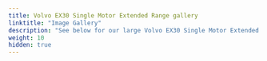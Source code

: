 ```yaml
---
title: Volvo EX30 Single Motor Extended Range gallery
linktitle: "Image Gallery"
description: "See below for our large Volvo EX30 Single Motor Extended Range image gallery. Click pictures for high-resolution versions."
weight: 10
hidden: true
---
```

<!-- markdownlint-disable MD033 -->
<object type="image/svg+xml" data="../modelnavigation.svg"></object>
<div class="pswp-gallery pswp-grid-container" id ="my-gallery">
<div class="pswp-grid-item">
<a href="https://media.evkx.net/multimedia/models/volvo/ex30/ex30_single_motor_extended_range/exterior_1.jpg"
data-pswp-src="https://media.evkx.net/multimedia/models/volvo/ex30/ex30_single_motor_extended_range/exterior_1.jpg"
data-pswp-width="3000"
data-pswp-height="2250" 
target="_blank">
<img src="https://media.evkx.net/multimedia/models/volvo/ex30/ex30_single_motor_extended_range/exterior_1_xst.jpg" alt="Volvo EX30 Single Motor Extended Range" width="200px" height="0px" />
</a>
</div>
<div class="pswp-grid-item">
<a href="https://media.evkx.net/multimedia/models/volvo/ex30/ex30_single_motor_extended_range/headlights_1.jpg"
data-pswp-src="https://media.evkx.net/multimedia/models/volvo/ex30/ex30_single_motor_extended_range/headlights_1.jpg"
data-pswp-width="3000"
data-pswp-height="2250" 
target="_blank">
<img src="https://media.evkx.net/multimedia/models/volvo/ex30/ex30_single_motor_extended_range/headlights_1_xst.jpg" alt="Volvo EX30 Single Motor Extended Range" width="200px" height="0px" />
</a>
</div>
<div class="pswp-grid-item">
<a href="https://media.evkx.net/multimedia/models/volvo/ex30/ex30_single_motor_extended_range/interior_1.jpg"
data-pswp-src="https://media.evkx.net/multimedia/models/volvo/ex30/ex30_single_motor_extended_range/interior_1.jpg"
data-pswp-width="3000"
data-pswp-height="2250" 
target="_blank">
<img src="https://media.evkx.net/multimedia/models/volvo/ex30/ex30_single_motor_extended_range/interior_1_xst.jpg" alt="Volvo EX30 Single Motor Extended Range" width="200px" height="0px" />
</a>
</div>
<div class="pswp-grid-item">
<a href="https://media.evkx.net/multimedia/models/volvo/ex30/ex30_single_motor_extended_range/interior_2.jpg"
data-pswp-src="https://media.evkx.net/multimedia/models/volvo/ex30/ex30_single_motor_extended_range/interior_2.jpg"
data-pswp-width="3000"
data-pswp-height="2250" 
target="_blank">
<img src="https://media.evkx.net/multimedia/models/volvo/ex30/ex30_single_motor_extended_range/interior_2_xst.jpg" alt="Volvo EX30 Single Motor Extended Range" width="200px" height="0px" />
</a>
</div>
<div class="pswp-grid-item">
<a href="https://media.evkx.net/multimedia/models/volvo/ex30/ex30_single_motor_extended_range/interior_3.jpg"
data-pswp-src="https://media.evkx.net/multimedia/models/volvo/ex30/ex30_single_motor_extended_range/interior_3.jpg"
data-pswp-width="3000"
data-pswp-height="2250" 
target="_blank">
<img src="https://media.evkx.net/multimedia/models/volvo/ex30/ex30_single_motor_extended_range/interior_3_xst.jpg" alt="Volvo EX30 Single Motor Extended Range" width="200px" height="0px" />
</a>
</div>
<div class="pswp-grid-item">
<a href="https://media.evkx.net/multimedia/models/volvo/ex30/ex30_single_motor_extended_range/main_1.jpg"
data-pswp-src="https://media.evkx.net/multimedia/models/volvo/ex30/ex30_single_motor_extended_range/main_1.jpg"
data-pswp-width="3000"
data-pswp-height="2250" 
target="_blank">
<img src="https://media.evkx.net/multimedia/models/volvo/ex30/ex30_single_motor_extended_range/main_1_xst.jpg" alt="Volvo EX30 Single Motor Extended Range" width="200px" height="0px" />
</a>
</div>
<div class="pswp-grid-item">
<a href="https://media.evkx.net/multimedia/models/volvo/ex30/ex30_single_motor_extended_range/screens_1.jpg"
data-pswp-src="https://media.evkx.net/multimedia/models/volvo/ex30/ex30_single_motor_extended_range/screens_1.jpg"
data-pswp-width="3000"
data-pswp-height="2776" 
target="_blank">
<img src="https://media.evkx.net/multimedia/models/volvo/ex30/ex30_single_motor_extended_range/screens_1_xst.jpg" alt="Volvo EX30 Single Motor Extended Range" width="200px" height="0px" />
</a>
</div>
<div class="pswp-grid-item">
<a href="https://media.evkx.net/multimedia/models/volvo/ex30/ex30_single_motor_extended_range/screens_2.jpg"
data-pswp-src="https://media.evkx.net/multimedia/models/volvo/ex30/ex30_single_motor_extended_range/screens_2.jpg"
data-pswp-width="3000"
data-pswp-height="2250" 
target="_blank">
<img src="https://media.evkx.net/multimedia/models/volvo/ex30/ex30_single_motor_extended_range/screens_2_xst.jpg" alt="Volvo EX30 Single Motor Extended Range" width="200px" height="0px" />
</a>
</div>
<div class="pswp-grid-item">
<a href="https://media.evkx.net/multimedia/models/volvo/ex30/ex30_single_motor_extended_range/screens_3.jpg"
data-pswp-src="https://media.evkx.net/multimedia/models/volvo/ex30/ex30_single_motor_extended_range/screens_3.jpg"
data-pswp-width="3000"
data-pswp-height="2250" 
target="_blank">
<img src="https://media.evkx.net/multimedia/models/volvo/ex30/ex30_single_motor_extended_range/screens_3_xst.jpg" alt="Volvo EX30 Single Motor Extended Range" width="200px" height="0px" />
</a>
</div>
<div class="pswp-grid-item">
<a href="https://media.evkx.net/multimedia/models/volvo/ex30/ex30_single_motor_extended_range/secondrowseats_1.jpg"
data-pswp-src="https://media.evkx.net/multimedia/models/volvo/ex30/ex30_single_motor_extended_range/secondrowseats_1.jpg"
data-pswp-width="3000"
data-pswp-height="2250" 
target="_blank">
<img src="https://media.evkx.net/multimedia/models/volvo/ex30/ex30_single_motor_extended_range/secondrowseats_1_xst.jpg" alt="Volvo EX30 Single Motor Extended Range" width="200px" height="0px" />
</a>
</div>
<div class="pswp-grid-item">
<a href="https://media.evkx.net/multimedia/models/volvo/ex30/ex30_single_motor_extended_range/trunk_1.jpg"
data-pswp-src="https://media.evkx.net/multimedia/models/volvo/ex30/ex30_single_motor_extended_range/trunk_1.jpg"
data-pswp-width="3000"
data-pswp-height="2251" 
target="_blank">
<img src="https://media.evkx.net/multimedia/models/volvo/ex30/ex30_single_motor_extended_range/trunk_1_xst.jpg" alt="Volvo EX30 Single Motor Extended Range" width="200px" height="0px" />
</a>
</div>
</div>
<script type="module">
  import PhotoSwipeLightbox from '/js/photoswipe-lightbox.esm.js';
    const lightbox = new PhotoSwipeLightbox({
       gallery: '#my-gallery',
        children: 'a',
        pswpModule: () => import('/js/photoswipe.esm.js')
    });
lightbox.init();
</script>
